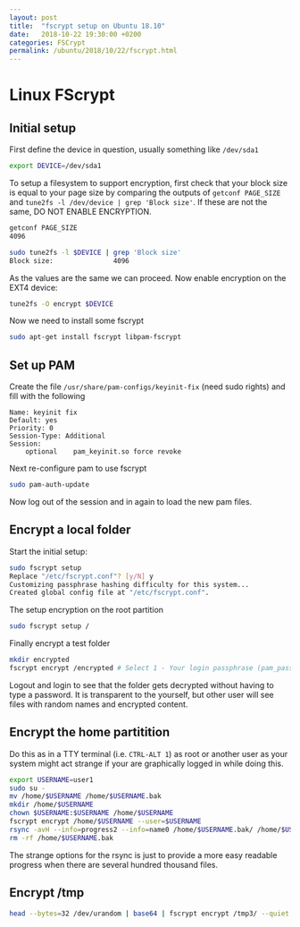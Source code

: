 ```yaml
---
layout: post
title:  "fscrypt setup on Ubuntu 18.10"
date:   2018-10-22 19:30:00 +0200
categories: FSCrypt
permalink: /ubuntu/2018/10/22/fscrypt.html
---
```

# Linux FScrypt

## Initial setup

First define the device in question, usually something like `/dev/sda1`

``` bash
export DEVICE=/dev/sda1
```

To setup a filesystem to support encryption, first check that your block size is equal to your page size by comparing the outputs of `getconf PAGE_SIZE` and `tune2fs -l /dev/device | grep 'Block size'`. If these are not the same, DO NOT ENABLE ENCRYPTION.

``` bash
getconf PAGE_SIZE
4096
```

``` bash
sudo tune2fs -l $DEVICE | grep 'Block size'
Block size:               4096
```

As the values are the same we can proceed. Now enable encryption on the EXT4 device:

``` bash
tune2fs -O encrypt $DEVICE
```

Now we need to install some fscrypt

``` bash
sudo apt-get install fscrypt libpam-fscrypt
```

## Set up PAM

Create the file `/usr/share/pam-configs/keyinit-fix` (need sudo rights) and fill with the following

```text
Name: keyinit fix
Default: yes
Priority: 0
Session-Type: Additional
Session:
	optional	pam_keyinit.so force revoke
```

Next re-configure pam to use fscrypt

``` bash
sudo pam-auth-update
```

Now log out of the session and in again to load the new pam files.

## Encrypt a local folder

Start the initial setup:

``` bash
sudo fscrypt setup
Replace "/etc/fscrypt.conf"? [y/N] y
Customizing passphrase hashing difficulty for this system...
Created global config file at "/etc/fscrypt.conf".
```

The setup encryption on the root partition

``` bash
sudo fscrypt setup /
```

Finally encrypt a test folder

``` bash
mkdir encrypted
fscrypt encrypt /encrypted # Select 1 - Your login passphrase (pam_passphrase)
```

Logout and login to see that the folder gets decrypted without having to type a password. It is transparent to the yourself, but other user will see files with random names and encrypted content. 

## Encrypt the home partitition

Do this as in a TTY terminal (i.e. `CTRL-ALT 1`) as root or another user as your system might act strange if your are graphically logged in while doing this. 

``` bash
export USERNAME=user1
sudo su -
mv /home/$USERNAME /home/$USERNAME.bak
mkdir /home/$USERNAME
chown $USERNAME:$USERNAME /home/$USERNAME
fscrypt encrypt /home/$USERNAME --user=$USERNAME
rsync -avH --info=progress2 --info=name0 /home/$USERNAME.bak/ /home/$USERNAME/
rm -rf /home/$USERNAME.bak
```

The strange options for the rsync is just to provide a more easy readable progress when there are several hundred thousand files. 


## Encrypt /tmp

``` bash
head --bytes=32 /dev/urandom | base64 | fscrypt encrypt /tmp3/ --quiet --source=custom_passphrase --name=tmp --user=root
```